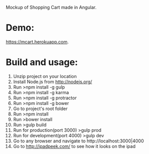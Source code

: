 Mockup of Shopping Cart made in Angular.

Demo:
====
https://mcart.herokuapp.com.

Build and usage:
===============
01. Unzip project on your location
02. Install Node.js from http://nodejs.org/
03. Run >npm install -g gulp
04. Run >npm install -g karma
05. Run >npm install -g protractor 
06. Run >npm install -g bower
07. Go to project's root folder
08. Run >npm install
09. Run >bower install
10. Run >gulp build
11. Run for production(port 3000) >gulp prod
12. Run for development(port 4000) >gulp dev
13. Go to any browser and navigate to http://localhost:3000|4000
14. Go to http://ipadpeek.com/ to see how it looks on the ipad

